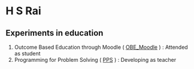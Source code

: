 # H S Rai
## Experiments in education

1. Outcome Based Education through Moodle ( [OBE_Moodle](OBE_Moodle/obe.md) ) : Attended as student
1. Programming for Problem Solving ( [PPS](PPS/pps.md) ) : Developing as teacher

